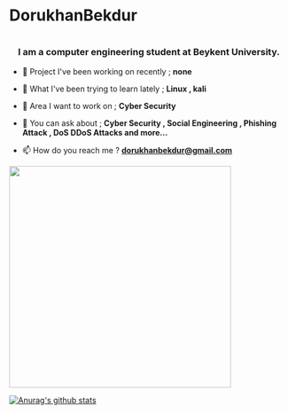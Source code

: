 # DorukhanBekdur
<h1 align="center"Hello 👋, I'm Dorukhan Bekdur</h1>
<h3 align="center">I am a computer engineering student at Beykent University.</h3>

- 🔭 Project I've been working on recently ; **none**

- 🌱 What I've been trying to learn lately ; **Linux , kali**

- 👯 Area I want to work on ; **Cyber Security**

- 💬 You can ask about ; **Cyber Security , Social Engineering , Phishing Attack , DoS DDoS Attacks and more...**

- 📫 How do you reach me ? **dorukhanbekdur@gmail.com**

<img src="https://media-exp1.licdn.com/dms/image/C5112AQF9a-hvzWn8uA/article-cover_image-shrink_600_2000/0/1574956586430?e=1672272000&v=beta&t=TpvXZ686LcPPYHm8VWbVUsKLXTIvzZb3jR6nN7F1-2c" width="400">

[![Anurag's github stats](https://github-readme-stats.vercel.app/api?username=DorukhanBekdur&theme=blue-green)](https://github.com/anuraghazra/github-readme-stats)
